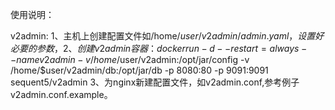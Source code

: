 使用说明：

v2admin:
1、主机上创建配置文件如/home/$user/v2admin/admin.yaml，设置好必要的参数，
2、创建v2admin容器：docker run -d --restart=always --name v2admin -v /home/$user/v2admin:/opt/jar/config -v /home/$user/v2admin/db:/opt/jar/db -p 8080:80 -p 9091:9091 sequent5/v2admin
3、为nginx新建配置文件，如v2admin.conf,参考例子v2admin.conf.example。
